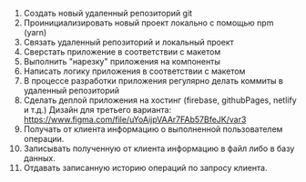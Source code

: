 1. Создать новый удаленный репозиторий git
2. Проинициализировать новый проект локально с помощью npm (yarn)
3. Связать удаленный репозиторий и локальный проект
4. Сверстать приложение в соответствии с макетом
5. Выполнить "нарезку" приложения на компоненты
6. Написать логику приложения в соответствии с макетом
7. В процессе разработки приложения регулярно делать коммиты в удаленный репозиторий
8. Сделать деплой приложения на хостинг (firebase, githubPages, netlify и т.д.)
Дизайн для третьего варианта: https://www.figma.com/file/uYoAijpVAAr7FAb57BfeJK/var3
9. Получать от клиента информацию о выполненной пользователем операции.
10. Записывать полученную от клиента информацию в файл либо в базу данных.
11. Отдавать записанную историю операций по запросу клиента.